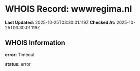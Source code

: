 # WHOIS Record: wwwregima.nl

**Last Updated:** 2025-10-25T03:30:01.119Z
**Checked At:** 2025-10-25T03:30:01.119Z

## WHOIS Information

**error:** Timeout

**status:** error

